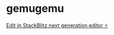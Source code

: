 # gemugemu

[Edit in StackBlitz next generation editor ⚡️](https://stackblitz.com/~/github.com/bitkomponist/gemugemu)
